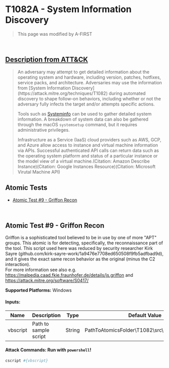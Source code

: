# T1082A - System Information Discovery
<blockquote>
This page was modified by A-FIRST
</blockquote>
<br/>

## [Description from ATT&CK](https://attack.mitre.org/techniques/T1082)

<blockquote>An adversary may attempt to get detailed information about the operating system and hardware, including version, patches, hotfixes, service packs, and architecture. Adversaries may use the information from [System Information Discovery](https://attack.mitre.org/techniques/T1082) during automated discovery to shape follow-on behaviors, including whether or not the adversary fully infects the target and/or attempts specific actions.

Tools such as [Systeminfo](https://attack.mitre.org/software/S0096) can be used to gather detailed system information. A breakdown of system data can also be gathered through the macOS <code>systemsetup</code> command, but it requires administrative privileges.

Infrastructure as a Service (IaaS) cloud providers such as AWS, GCP, and Azure allow access to instance and virtual machine information via APIs. Successful authenticated API calls can return data such as the operating system platform and status of a particular instance or the model view of a virtual machine.(Citation: Amazon Describe Instance)(Citation: Google Instances Resource)(Citation: Microsoft Virutal Machine API)</blockquote>

## Atomic Tests

- [Atomic Test #9 - Griffon Recon](#atomic-test-9---griffon-recon)


<br/>

## Atomic Test #9 - Griffon Recon
Griffon is a sophisticated tool believed to be in use by one of more "APT" groups.  This atomic is for detecting, specifically, the reconnaissance part of the tool.
This script used here was reduced by security researcher Kirk Sayre (github.com/kirk-sayre-work/1a9476e7708ed650508f9fb5adfbad9d), 
and it gives the exact same recon behavior as the original (minus the C2 interaction).  
For more information see also e.g. https://malpedia.caad.fkie.fraunhofer.de/details/js.griffon and https://attack.mitre.org/software/S0417/

**Supported Platforms:** Windows




#### Inputs:
| Name     | Description           | Type   | Default Value                                                |
| -------- | --------------------- | ------ | ------------------------------------------------------------ |
| vbscript | Path to sample script | String | PathToAtomicsFolder&#92;T1082&#92;src&#92;griffon_recon.vbs |


#### Attack Commands: Run with `powershell`! 


```powershell
cscript #{vbscript}
```






<br/>
